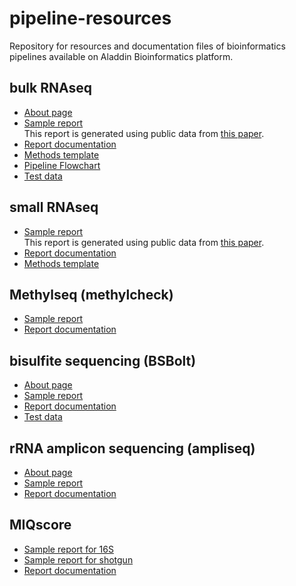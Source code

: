 # pipeline-resources
Repository for resources and documentation files of bioinformatics pipelines available on Aladdin Bioinformatics platform. 

## bulk RNAseq
* [About page](about_pages/about_RNAseq.md)
* [Sample report](https://zymo-research.github.io/pipeline-resources/reports/RNAseq_sample_report.html)<br>
This report is generated using public data from [this paper](https://www.ncbi.nlm.nih.gov/pubmed/26952870).
* [Report documentation](report_docs/RNAseq_documentation.md)
* [Methods template](methods_docs/RNAseq_method.docx)
* [Pipeline Flowchart](images/RNAseq/RNAseq_flowchart.png)
* [Test data](test_data/RNAseq/aladdin_test_data.zip)

## small RNAseq
* [Sample report](https://zymo-research.github.io/pipeline-resources/reports/smRNAseq_sample_report.html)<br>
This report is generated using public data from [this paper](https://www.ncbi.nlm.nih.gov/pmc/articles/PMC5766192).
* [Report documentation](report_docs/smRNAseq_documentation.md)
* [Methods template](method_docs/smallRNAseq_method.docx)

## Methylseq (methylcheck)
* [Sample report](https://zymo-research.github.io/pipeline-resources/reports/methylseq_sample_report.html)
* [Report documentation](https://github.com/Zymo-Research/nxf-methylcheck/blob/main/docs/how-to-read-report.md)

## bisulfite sequencing (BSBolt)
* [About page](about_pages/about_BSBolt.md)
* [Sample report](https://zymo-research.github.io/pipeline-resources/reports/BSBolt_sample_report.html)
* [Report documentation](report_docs/BSBolt_documentation.md)
* [Test data](test_data/BSBolt/bsbolt_test_data.zip)

## rRNA amplicon sequencing (ampliseq)
* [About page](about_pages/about_ampliseq.md)
* [Sample report](https://zymo-research.github.io/pipeline-resources/reports/ampliseq_sample_report.html)
* [Report documentation](report_docs/ampliseq_documentation.md)

## MIQscore
* [Sample report for 16S](https://zymo-research.github.io/pipeline-resources/reports/MIQscore_16S_sample_report.html)
* [Sample report for shotgun](https://zymo-research.github.io/pipeline-resources/reports/MIQscore_shotgun_sample_report.html)
* [Report documentation](report_docs/MIQscore_documentation.md)
